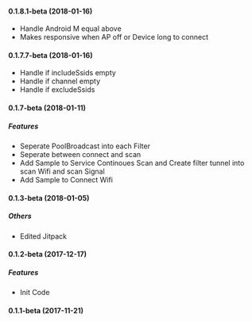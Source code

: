 #### 0.1.8.1-beta (2018-01-16)
* Handle Android M equal above
* Makes responsive when AP off or Device long to connect
#### 0.1.7.7-beta (2018-01-16)
* Handle if includeSsids empty
* Handle if channel empty
* Handle if excludeSsids
#### 0.1.7-beta (2018-01-11)
##### Features
* Seperate PoolBroadcast into each Filter
* Seperate between connect and scan
* Add Sample to Service Continoues Scan and Create filter tunnel into scan Wifi and scan Signal
* Add Sample to Connect Wifi


#### 0.1.3-beta (2018-01-05)

##### Others
* Edited Jitpack

#### 0.1.2-beta (2017-12-17)

##### Features
* Init Code

#### 0.1.1-beta (2017-11-21)



